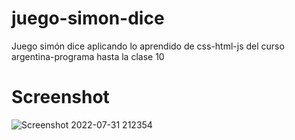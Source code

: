 # juego-simon-dice
Juego simón dice aplicando lo aprendido de css-html-js del curso argentina-programa hasta la clase 10
# Screenshot
![Screenshot 2022-07-31 212354](https://user-images.githubusercontent.com/101474625/182051814-32dc8564-9ef1-4dfd-a884-dce3567cb9c1.png)
